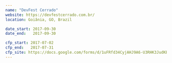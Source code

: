 ```yaml
---
name: "DevFest Cerrado"
website: https://devfestcerrado.com.br/
location: Goiânia, GO, Brazil

date_start: 2017-09-30
date_end:   2017-09-30

cfp_start: 2017-07-02
cfp_end:   2017-07-31
cfp_site: https://docs.google.com/forms/d/1uFRfd34CyjAHJ9A6-U3RHK3JudKB6ZYHqQKrb5r4xJw
---
```

